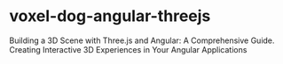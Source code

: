 # voxel-dog-angular-threejs
Building a 3D Scene with Three.js and Angular: A Comprehensive Guide. Creating Interactive 3D Experiences in Your Angular Applications
